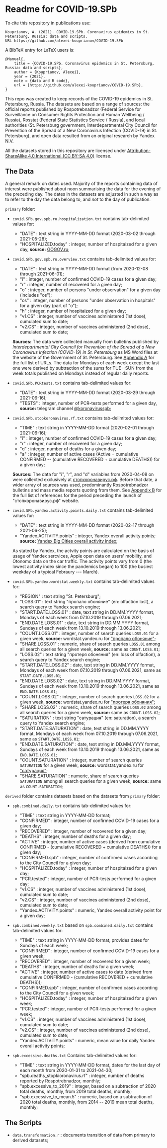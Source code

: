 # Readme for COVID-19.SPb

To cite this repository in publications use:

    Kouprianov, A. (2021). COVID-19.SPb. Coronavirus epidemics in St. Petersburg, Russia: data and scripts.
    URL https://github.com/alexei-kouprianov/COVID-19.SPb

A BibTeX entry for LaTeX users is:

    @Manual{,
        title = {COVID-19.SPb. Coronavirus epidemics in St. Petersburg, Russia: data and scripts},
        author = {Kouprianov, Alexei},
        year = {2021},
        note = {data and R code},
        url = {https://github.com/alexei-kouprianov/COVID-19.SPb},
    }


This repo was created to keep records of the COVID-19 epidemics in St. Petersburg, Russia. The datasets are based on a range of sources: the official reports published by Rospotrebnadzor (Federal Service for Surveillance on Consumer Rights Protection and Human Wellbeing / Russia), Rosstat (Federal State Statistics Service / Russia), and local authorities (St. Petersburg government, Interdepartmental City Council for Prevention of the Spread of a New Coronavirus Infection (COVID-19) in St. Petersburg), and open data resulted from an original research by Yandex N.V.

All the datasets stored in this repository are licensed under [Attribution-ShareAlike 4.0 International (CC BY-SA 4.0)](https://creativecommons.org/licenses/by-sa/4.0/) license.

## The Data

A general remark on dates used. Majority of the reports containing data of interest were published about noon summarising the data for the evening of the preceding day. The dates in the datasets are adjusted in such a way as to refer to the day the data belong to, and *not* to the day of publication.

`primary` folder:

* `covid.SPb.gov.spb.ru.hospitalization.txt` contains tab-delimited values for:

  * "DATE" : text string in YYYY-MM-DD format (2020-03-02 through 2021-05-28);
  * "HOSPITALIZED.today" : integer, number of hospitaized for a given day, **source:** [GOGOV.ru](https://gogov.ru/articles/covid-hosp-stats);

* `covid.SPb.gov.spb.ru.overview.txt` contains tab-delimited values for:

  * "DATE" : text string in YYYY-MM-DD format (from 2020-12-08 through 2021-06-01);
  * "i" : integer, number of confirmed COVID-19 cases for a given day;
  * "r" : integer, number of recovered for a given day;
  * "o" : integer, number of persons "under observation" for a given day (includes "os");
  * "os" : integer, number of persons "under observation in hospitals" for a given day (part of "o");
  * "h" : integer, number of hospitaized for a given day;
  * "v1.CS" : integer, number of vaccines administered (1st dose), cumulated sum to date;
  * "v2.CS" : integer, number of vaccines administered (2nd dose), cumulated sum to date;

  **Sources:** The data were collected manually from bulletins published by *Interdepartmental City Council for Prevention of the Spread of a New Coronavirus Infection (COVID-19) in St. Petersburg* as MS Word files at the website of the Government of St. Petersburg. See [Appendix A](texts/Appendix.A.txt) for the full list of URLs. The data for Mondays of each week except the last one were derived by subtraction of the sums for TUE--SUN from the week totals published on Mondays instead of regular daily reports.

* `covid.SPb.PCRtests.txt` contains tab-delimited values for:

  * "DATE" : text string in YYYY-MM-DD format (2020-03-29 through 2021-06-16);
  * "TESTS" : integer, number of PCR-tests performed for a given day, **source:** telegram channel [@koronavirusspb](https://t.me/koronavirusspb);

* `covid.SPb.stopkoronavirus.rf.txt` contains tab-delimited values for:

  * "TIME" : text string in YYYY-MM-DD format (2020-02-01 through 2021-06-16);
  * "i" : integer, number of confirmed COVID-19 cases for a given day;
  * "r" : integer, number of recovered for a given day;
  * "d" : integer, number of deaths for a given day;
  * "a" : integer, number of active cases (Active = cumulative CONFIRMED -- (cumulative RECOVERED + cumulative DEATHS)) for a given day;

  **Sources:** The data for "i", "r", and "d" variables from 2020-04-08 on were collected exclusively at [стопкоронавирус.рф](https://стопкоронавирус.рф/information/). Before that date, a wider array of sources was used, predominantly Rospotrebnadzor bulletins and mass media reports quoting from them. See [Appendix B](texts/Appendix.B.txt) for the full list of references for the period preceding the launch of "стопкоронавирус.рф" website.

* `covid.SPb.yandex.activity.points.daily.txt` contains tab-delimited values for:

  * "DATE" : text string in YYYY-MM-DD format (2020-02-17 through 2021-06-25);
  * "Yandex.ACTIVITY.points" : integer, Yandex overall activity points; **source:** [Yandex Big Cities overall activity index](https://yandex.ru/company/researches/2020/cities-activity);
  
  As stated by Yandex, the actvity points are calculated on the basis of usage of Yandex sercvices, Apple open data on users' mobility, and Otonomo data on the car traffic. The activity points vary from 0 (the lowest activity index since the pandemics began) to 100 (the busiest weekday of a typical Febraury --- March).

* `covid.SPb.yandex.wordstat.weekly.txt` contains tab-delimited values for:

  * "REGION" : text string "St. Petersburg";
  * "LOSS.01" : text string "пропало обоняние" (en: olfaction lost), a search query to Yandex search engine;
  * "START.DATE.LOSS.01" : date, text string in DD.MM.YYYY format, Mondays of each week from 07.10.2019 through 07.06.2021;
  * "END.DATE.LOSS.01" : date, text string in DD.MM.YYYY format, Sundays of each week from 13.10.2019 through 13.06.2021;
  * "COUNT.LOSS.01" : integer, number of search queries `LOSS.01` for a given week, **source:** wordstat.yandex.ru for ["пропало обоняние"](https://wordstat.yandex.ru/#!/history?period=weekly&regions=2&words=%D0%BF%D1%80%D0%BE%D0%BF%D0%B0%D0%BB%D0%BE%20%D0%BE%D0%B1%D0%BE%D0%BD%D1%8F%D0%BD%D0%B8%D0%B5);
  * "SHARE.LOSS.01" : numeric, share of search queries `LOSS.01` among all search queries for a given week, **source:** same as `COUNT.LOSS.01`;
  * "LOSS.02" : text string "протеря обоняния" (en: loss of olfaction), a search query to Yandex search engine;
  * "START.DATE.LOSS.02" : date, text string in DD.MM.YYYY format, Mondays of each week from 07.10.2019 through 07.06.2021, same as `START.DATE.LOSS.01`;
  * "END.DATE.LOSS.02" : date, text string in DD.MM.YYYY format, Sundays of each week from 13.10.2019 through 13.06.2021, same as `END.DATE.LOSS.01`;
  * "COUNT.LOSS.02" : integer, number of search queries `LOSS.02` for a given week, **source:** wordstat.yandex.ru for ["протеря обоняния"](https://wordstat.yandex.ru/#!/history?period=weekly&regions=2&words=%D0%BF%D0%BE%D1%82%D0%B5%D1%80%D1%8F%20%D0%BE%D0%B1%D0%BE%D0%BD%D1%8F%D0%BD%D0%B8%D1%8F);
  * "SHARE.LOSS.02" : numeric, share of search queries `LOSS.02` among all search queries for a given week, **source:** same as `COUNT.LOSS.02`;
  * "SATURATION" : text string "сатурация" (en: saturation), a search query to Yandex search engine;
  * "START.DATE.SATURATION" : date, text string in DD.MM.YYYY format, Mondays of each week from 07.10.2019 through 07.06.2021, same as `START.DATE.LOSS.01`;
  * "END.DATE.SATURATION" : date, text string in DD.MM.YYYY format, Sundays of each week from 13.10.2019 through 13.06.2021, same as `END.DATE.LOSS.01`;
  * "COUNT.SATURATION" : integer, number of search queries `SATURATION` for a given week, **source:** wordstat.yandex.ru for ["сатурация"](https://wordstat.yandex.ru/#!/history?period=weekly&regions=2&words=%D1%81%D0%B0%D1%82%D1%83%D1%80%D0%B0%D1%86%D0%B8%D1%8F);
  * "SHARE.SATURATION" : numeric, share of search queries `SATURATION` among all search queries for a given week, **source:** same as `COUNT.SATURATION`;

`derived` folder contains datasets based on the datasets from `primary` folder:

* `spb.combined.daily.txt` contains tab-delimited values for:

  * "TIME" : text string in YYYY-MM-DD format;
  * "CONFIRMED" : integer, number of confirmed COVID-19 cases for a given day;
  * "RECOVERED" : integer, number of recovered for a given day;
  * "DEATHS" : integer, number of deaths for a given day;
  * "ACTIVE" : integer, number of active cases (derived from cumulative CONFIRMED - (cumulative RECOVERED + cumulative DEATHS)) for a given day;
  * "CONFIRMED.spb" : integer, number of confirmed cases according to the City Council for a given day;
  * "HOSPITALIZED.today" : integer, number of hospitaized for a given day;
  * "PCR.tested" : integer, number of PCR-tests performed for a given day;
  * "v1.CS" : integer, number of vaccines administered (1st dose), cumulated sum to date;
  * "v2.CS" : integer, number of vaccines administered (2nd dose), cumulated sum to date;
  * "Yandex.ACTIVITY.points" : numeric, Yandex overall activity point for a given day;

* `spb.combined.weekly.txt` based on `spb.combined.daily.txt` contains tab-delimited values for:

  * "TIME" : text string in YYYY-MM-DD format, provides dates for Sundays of each week;
  * "CONFIRMED" : integer, number of confirmed COVID-19 cases for a given week;
  * "RECOVERED" : integer, number of recovered for a given week;
  * "DEATHS" : integer, number of deaths for a given week;
  * "ACTIVE" : integer, number of active cases to date (derived from cumulative CONFIRMED - (cumulative RECOVERED + cumulative DEATHS));
  * "CONFIRMED.spb" : integer, number of confirmed cases according to the City Council for a given week;
  * "HOSPITALIZED.today" : integer, number of hospitaized for a given week;
  * "PCR.tested" : integer, number of PCR-tests performed for a given week;
  * "v1.CS" : integer, number of vaccines administered (1st dose), cumulated sum to date;
  * "v2.CS" : integer, number of vaccines administered (2nd dose), cumulated sum to date;
  * "Yandex.ACTIVITY.points" : numeric, mean value for daily Yandex overall activity points;

* `spb.excessive.deaths.txt` Contains tab-delimited values for:

  * "TIME" : text string in YYYY-MM-DD format, dates for the last day of each month from 2020-01-31 to 2021-04-30;
  * "spb.deaths_stopkioronavirus.rf" : integer, number of deaths reported by Rospotrebnadzor, monthly;
  * "spb.excessive_to_2019" : integer, based on a subtraction of 2020 total deaths, monthly, from 2019 total deaths, monthly;
  * "spb.excessive_to_mean.5" : numeric, based on a subtraction of 2020 total deaths, monthly, from 2014 -- 2019 mean total deaths, monthly;

## The Scripts

* `data.transformation.r` : documents transition of data from primary to derived datasets;
